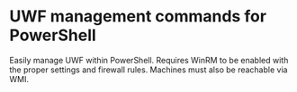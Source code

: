 # UWF management commands for PowerShell

Easily manage UWF within PowerShell. Requires WinRM to be enabled with the proper settings and firewall rules. Machines must also be reachable via WMI.